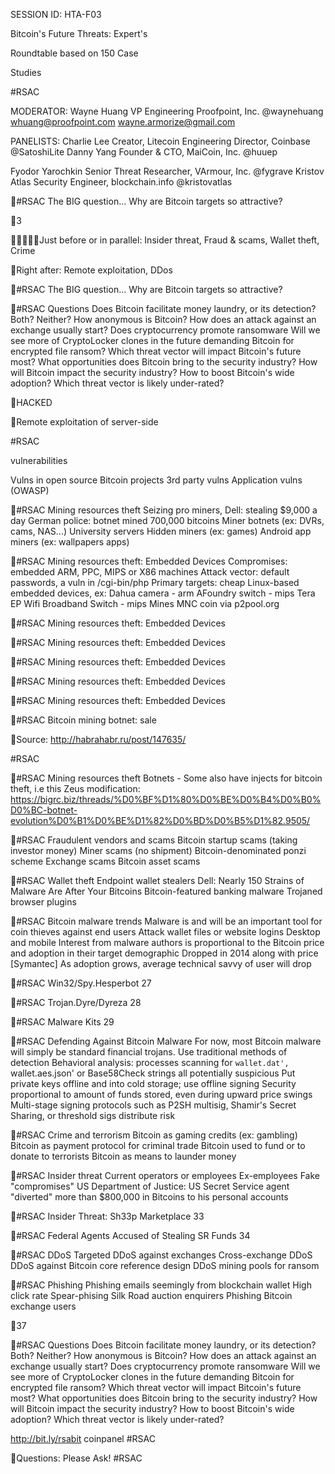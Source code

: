 SESSION ID: HTA-F03

Bitcoin's Future Threats: Expert's

Roundtable based on 150 Case

Studies

#RSAC

MODERATOR:
Wayne Huang
VP Engineering Proofpoint, Inc. @waynehuang whuang@proofpoint.com wayne.armorize@gmail.com

PANELISTS:
Charlie Lee
Creator, Litecoin Engineering Director, Coinbase @SatoshiLite
Danny Yang
Founder & CTO, MaiCoin, Inc. @huuep

Fyodor Yarochkin
Senior Threat Researcher, VArmour, Inc. @fygrave
Kristov Atlas
Security Engineer, blockchain.info @kristovatlas

#RSAC
The BIG question...
Why are Bitcoin targets so attractive?

3

Just before or in parallel: Insider threat, Fraud & scams, Wallet theft, Crime

Right after: Remote exploitation, DDos

#RSAC
The BIG question...
Why are Bitcoin targets so attractive?

#RSAC
Questions
 Does Bitcoin facilitate money laundry, or its detection? Both? Neither?  How anonymous is Bitcoin?  How does an attack against an exchange usually start?  Does cryptocurrency promote ransomware  Will we see more of CryptoLocker clones in the future demanding Bitcoin for encrypted file
ransom?  Which threat vector will impact Bitcoin's future most?  What opportunities does Bitcoin bring to the security industry?  How will Bitcoin impact the security industry?  How to boost Bitcoin's wide adoption?  Which threat vector is likely under-rated?

HACKED

Remote exploitation of server-side

#RSAC

vulnerabilities

 Vulns in open source Bitcoin projects  3rd party vulns  Application vulns (OWASP)

#RSAC
Mining resources theft
 Seizing pro miners, Dell: stealing $9,000 a day  German police: botnet mined 700,000 bitcoins  Miner botnets (ex: DVRs, cams, NAS...)  University servers  Hidden miners (ex: games)  Android app miners
(ex: wallpapers apps)

#RSAC
Mining resources theft: Embedded Devices
 Compromises: embedded ARM, PPC, MIPS or X86 machines  Attack vector: default passwords, a vuln in /cgi-bin/php  Primary targets: cheap Linux-based embedded devices, ex:
 Dahua camera - arm  AFoundry switch - mips  Tera EP Wifi Broadband Switch - mips
 Mines MNC coin via p2pool.org

#RSAC
Mining resources theft: Embedded Devices

#RSAC
Mining resources theft: Embedded Devices

#RSAC
Mining resources theft: Embedded Devices

#RSAC
Mining resources theft: Embedded Devices

#RSAC
Mining resources theft: Embedded Devices

#RSAC
Bitcoin mining botnet: sale

Source: http://habrahabr.ru/post/147635/

#RSAC

#RSAC
Mining resources theft
 Botnets - Some also have injects for bitcoin theft, i.e this Zeus modification: https://bigrc.biz/threads/%D0%BF%D1%80%D0%BE%D0%B4%D0%B0%D0%BC-botnet-evolution%D0%B1%D0%BE%D1%82%D0%BD%D0%B5%D1%82.9505/

#RSAC
Fraudulent vendors and scams
 Bitcoin startup scams (taking investor money)  Miner scams (no shipment)  Bitcoin-denominated ponzi scheme  Exchange scams  Bitcoin asset scams

#RSAC
Wallet theft
 Endpoint wallet stealers
 Dell: Nearly 150 Strains of Malware Are After Your Bitcoins
 Bitcoin-featured banking malware  Trojaned browser plugins

#RSAC
Bitcoin malware trends
 Malware is and will be an important tool for coin thieves against end users
 Attack wallet files or website logins  Desktop and mobile  Interest from malware authors is proportional to the Bitcoin price
and adoption in their target demographic  Dropped in 2014 along with price [Symantec]  As adoption grows, average technical savvy of user will drop

#RSAC
Win32/Spy.Hesperbot
27

#RSAC
Trojan.Dyre/Dyreza
28

#RSAC
Malware Kits
29

#RSAC
Defending Against Bitcoin Malware
 For now, most Bitcoin malware will simply be standard financial trojans. Use traditional methods of detection
 Behavioral analysis: processes scanning for `wallet.dat', `wallet.aes.json' or Base58Check strings all potentially suspicious
 Put private keys offline and into cold storage; use offline signing
 Security proportional to amount of funds stored, even during upward price swings
 Multi-stage signing protocols such as P2SH multisig, Shamir's Secret Sharing, or threshold sigs distribute risk

#RSAC
Crime and terrorism
 Bitcoin as gaming credits (ex: gambling)  Bitcoin as payment protocol for criminal trade  Bitcoin used to fund or to donate to terrorists  Bitcoin as means to launder money

#RSAC
Insider threat
 Current operators or employees  Ex-employees  Fake "compromises"  US Department of Justice: US Secret
Service agent "diverted" more than $800,000 in Bitcoins to his personal accounts

#RSAC
Insider Threat: Sh33p Marketplace
33

#RSAC
Federal Agents Accused of Stealing SR Funds
34

#RSAC
DDoS
 Targeted DDoS against exchanges  Cross-exchange DDoS  DDoS against Bitcoin core reference
design  DDoS mining pools for ransom

#RSAC
Phishing
 Phishing emails seemingly from blockchain wallet
 High click rate
 Spear-phising Silk Road auction enquirers  Phishing Bitcoin exchange users

37

#RSAC
Questions
 Does Bitcoin facilitate money laundry, or its detection? Both? Neither?  How anonymous is Bitcoin?  How does an attack against an exchange usually start?  Does cryptocurrency promote ransomware  Will we see more of CryptoLocker clones in the future demanding Bitcoin for encrypted file
ransom?  Which threat vector will impact Bitcoin's future most?  What opportunities does Bitcoin bring to the security industry?  How will Bitcoin impact the security industry?  How to boost Bitcoin's wide adoption?  Which threat vector is likely under-rated?

http://bit.ly/rsabit
coinpanel
#RSAC

Questions:
Please Ask!
#RSAC

